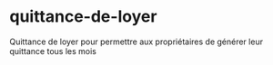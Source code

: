 # quittance-de-loyer
Quittance de loyer pour permettre aux propriétaires de générer leur quittance tous les mois
